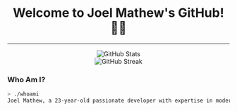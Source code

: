 <h1 align="center">Welcome to Joel Mathew's GitHub! 👨‍💻</h1>

---

<div align="center"> <img src="https://github-readme-stats.vercel.app/api?username=JoelMathewDev&show_icons=true&theme=tokyonight" alt="GitHub Stats" /> <br /> <img src="https://github-readme-streak-stats.herokuapp.com?user=JoelMathewDev&theme=tokyonight" alt="GitHub Streak" /> </div>


### Who Am I?

```bash
> ./whoami
Joel Mathew, a 23-year-old passionate developer with expertise in modern web technologies, a love for design, and a hunger for learning.
